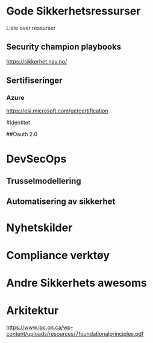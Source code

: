 # Gode Sikkerhetsressurser
Liste over ressurser 


## Security champion playbooks
https://sikkerhet.nav.no/


## Sertifiseringer

### Azure
https://esi.microsoft.com/getcertification

#Identitet 

##Oauth 2.0 

# DevSecOps

## Trusselmodellering

## Automatisering av sikkerhet 

# Nyhetskilder

# Compliance verktøy 

# Andre Sikkerhets awesoms

# Arkitektur 
https://www.ipc.on.ca/wp-content/uploads/resources/7foundationalprinciples.pdf 
